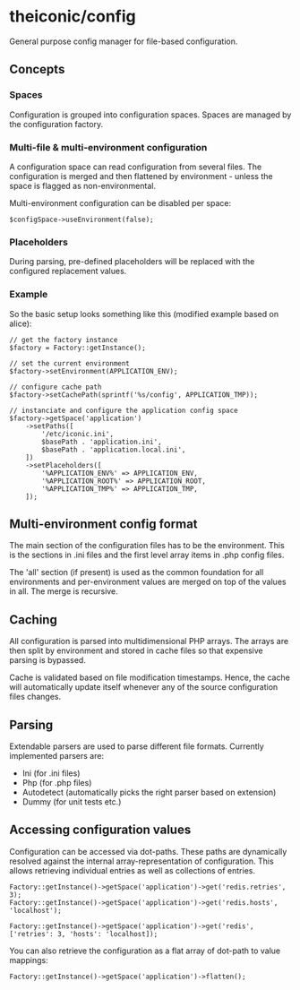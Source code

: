 # theiconic/config

General purpose config manager for file-based configuration.

## Concepts

### Spaces
Configuration is grouped into configuration spaces.
Spaces are managed by the configuration factory.

### Multi-file & multi-environment configuration
A configuration space can read configuration from several
files. The configuration is merged and then flattened by
environment - unless the space is flagged as non-environmental.

Multi-environment configuration can be disabled per space:
```
$configSpace->useEnvironment(false);
```

### Placeholders
During parsing, pre-defined placeholders will be replaced
with the configured replacement values.

### Example
So the basic setup looks something like this (modified example based on alice):
```
// get the factory instance
$factory = Factory::getInstance();

// set the current environment
$factory->setEnvironment(APPLICATION_ENV);

// configure cache path
$factory->setCachePath(sprintf('%s/config', APPLICATION_TMP));

// instanciate and configure the application config space
$factory->getSpace('application')
    ->setPaths([
        '/etc/iconic.ini',
        $basePath . 'application.ini',
        $basePath . 'application.local.ini',
    ])
    ->setPlaceholders([
        '%APPLICATION_ENV%' => APPLICATION_ENV,
        '%APPLICATION_ROOT%' => APPLICATION_ROOT,
        '%APPLICATION_TMP%' => APPLICATION_TMP,
    ]);

```

## Multi-environment config format

The main section of the configuration files has to be the
environment. This is the sections in .ini files and the
first level array items in .php config files.

The 'all' section (if present) is used as the common foundation
for all environments and per-environment values are merged on top
of the values in all. The merge is recursive.

## Caching

All configuration is parsed into multidimensional PHP arrays.
The arrays are then split by environment and stored in cache files
so that expensive parsing is bypassed.

Cache is validated based on file modification timestamps.
Hence, the cache will automatically update itself whenever
any of the source configuration files changes.

## Parsing

Extendable parsers are used to parse different file formats.
Currently implemented parsers are:
* Ini (for .ini files)
* Php (for .php files)
* Autodetect (automatically picks the right parser based on extension)
* Dummy (for unit tests etc.)

## Accessing configuration values

Configuration can be accessed via dot-paths.
These paths are dynamically resolved against the internal
array-representation of configuration.
This allows retrieving individual entries as well as
collections of entries.

```
Factory::getInstance()->getSpace('application')->get('redis.retries', 3);
Factory::getInstance()->getSpace('application')->get('redis.hosts', 'localhost');
 
Factory::getInstance()->getSpace('application')->get('redis', ['retries': 3, 'hosts': 'localhost]);
```

You can also retrieve the configuration as a flat array of
dot-path to value mappings:

```
Factory::getInstance()->getSpace('application')->flatten();
```